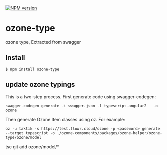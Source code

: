 [![NPM version][npm-image]][npm-url]
# ozone-type

ozone type, Extracted from swagger

## Install

```
$ npm install ozone-type
```

## update ozone typings

This is a two-step process. First generate code using swagger-codegen:
```
swagger-codegen generate -i swagger.json -l typescript-angular2   -o ozone
```

Then generate Ozone Item classes using oz. For example:
```
oz -u taktik -s https://test.flowr.cloud/ozone -p <password> generate --target typescript -o ./ozone-components/packages/ozone-helper/ozone-type/ozone/model
```


tsc
git add ozone/model/*



[npm-image]: https://badge.fury.io/js/ozone-type.svg
[npm-url]: https://npmjs.org/package/ozone-type

